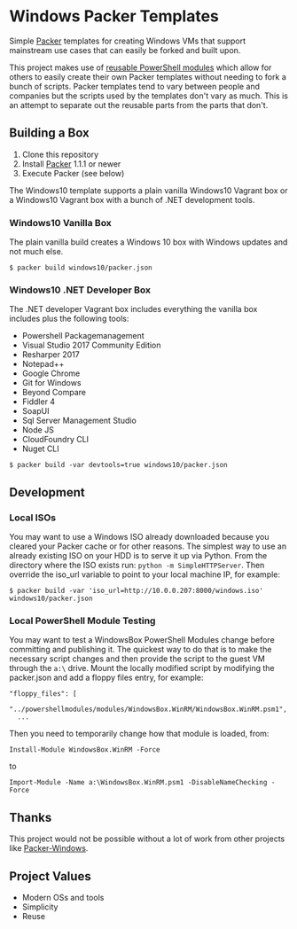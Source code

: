 # Windows Packer Templates

Simple [Packer](https://packer.io) templates for creating Windows VMs that support mainstream use cases that can easily be forked and built upon. 

This project makes use of [reusable PowerShell modules](https://github.com/windowsbox/powershellmodules) which allow for others to easily create their own Packer templates without needing to fork a bunch of scripts. Packer templates tend to vary between people and companies but the scripts used by the templates don't vary as much. This is an attempt to separate out the reusable parts from the parts that don't.

## Building a Box

1. Clone this repository
2. Install [Packer](http://packer.io) 1.1.1 or newer
3. Execute Packer (see below)

The Windows10 template supports a plain vanilla Windows10 Vagrant box or a Windows10 Vagrant box with a bunch of .NET development tools.

### Windows10 Vanilla Box

The plain vanilla build creates a Windows 10 box with Windows updates and not much else.
```
$ packer build windows10/packer.json
```

### Windows10 .NET Developer Box

The .NET developer Vagrant box includes everything the vanilla box includes plus the following tools:
- Powershell Packagemanagement
- Visual Studio 2017 Community Edition
- Resharper 2017
- Notepad++
- Google Chrome
- Git for Windows
- Beyond Compare
- Fiddler 4
- SoapUI
- Sql Server Management Studio
- Node JS
- CloudFoundry CLI
- Nuget CLI 

```
$ packer build -var devtools=true windows10/packer.json
```

## Development

### Local ISOs

You may want to use a Windows ISO already downloaded because you cleared your Packer cache or for other reasons. The simplest way to use an already existing ISO on your HDD is to serve it up via Python. From the directory where the ISO exists run: `python -m SimpleHTTPServer`. Then override the iso_url variable to point to your local machine IP, for example:

```
$ packer build -var 'iso_url=http://10.0.0.207:8000/windows.iso' windows10/packer.json
```

### Local PowerShell Module Testing

You may want to test a WindowsBox PowerShell Modules change before committing and publishing it. The quickest way to do that is to make the necessary script changes and then provide the script to the guest VM through the `a:\` drive. Mount the locally modified script by modifying the packer.json and add a floppy files entry, for example:

```
"floppy_files": [
  "../powershellmodules/modules/WindowsBox.WinRM/WindowsBox.WinRM.psm1",
  ...
```

Then you need to temporarily change how that module is loaded, from:
```
Install-Module WindowsBox.WinRM -Force
```
to
```
Import-Module -Name a:\WindowsBox.WinRM.psm1 -DisableNameChecking -Force
```

## Thanks

This project would not be possible without a lot of work from other projects like [Packer-Windows](https://github.com/joefitzgerald/packer-windows).

## Project Values

- Modern OSs and tools
- Simplicity
- Reuse
